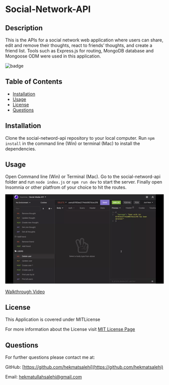 # Social-Network-API
## Description
This is the APIs for a social network web application where users can share, edit and remove their thoughts, react to friends’ thoughts, and create a friend list. Tools such as Express.js for routing, MongoDB database  and Mongoose ODM were used in this application.

![badge](https://img.shields.io/badge/license-MITLicense-brightgreen)
## Table of Contents
* [Installation](#Installation)
* [Usage](#Usage)
* [License](#License)
* [Questions](#Questions)
## Installation
Clone the social-netword-api repository to your local computer. Run ```npm install``` in the command line (Win) or terminal (Mac) to install the dependencies.
## Usage
Open Command line (Win) or Terminal (Mac). Go to the social-netword-api folder and run ```node index.js``` or ```npm run dev``` to start the server. Finally open Insomnia or other platfrom of your choice to hit the routes.

![Application Gif](./public/images/social-network-api.gif)
 
[Walkthrough Video](https://drive.google.com/file/d/1zb8fdVicytbLWwloDKGRCrbe8PFy49-O/view?usp=sharing)

## License
This Application is covered under MITLicense

For more information about the License visit [MIT License Page](https://choosealicense.com/licenses/mit/)
## Questions
For further questions please contact me at:

GitHub: [https://github.com/hekmatsalehi](https://github.com/hekmatsalehi)

Email: [hekmatullahsalehi@gmail.com](mailto:hekmatullahsalehi@gmail.com)